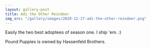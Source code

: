 ```yaml
---
layout: gallery-post
title: Adi the Other Reindeer
img_src: "/gallery/images/2020-12-17-adi-the-other-reindeer.png"
---
```

Easily the two best adoptees of season one. I ship 'em. :)

Pound Puppies is owned by Hassenfeld Brothers.
